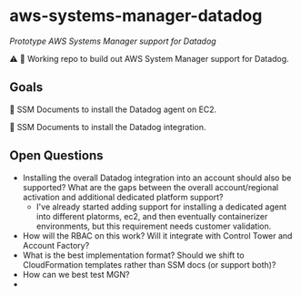 # aws-systems-manager-datadog
_Prototype AWS Systems Manager support for Datadog_

:warning:
:construction:
Working repo to build out AWS System Manager support for Datadog.

## Goals

:round_pushpin: SSM Documents to install the Datadog agent on EC2.

:round_pushpin: SSM Documents to install the Datadog integration.

## Open Questions

- Installing the overall Datadog integration into an account should also be
    supported? What are the gaps between the overall account/regional activation
    and additional dedicated platform support?
    - I've already started adding support for installing a dedicated agent
    into different platorms, ec2, and then eventually containerizer
    environments, but this requirement needs customer validation.
- How will the RBAC on this work? Will it integrate with Control Tower and
    Account Factory?
- What is the best implementation format? Should we shift to CloudFormation
    templates rather than SSM docs (or support both)?
- How can we best test MGN?
-



